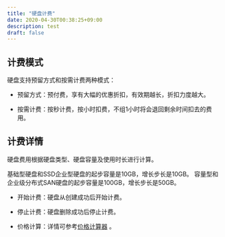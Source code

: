 ```yaml
---
title: "硬盘计费"
date: 2020-04-30T00:38:25+09:00
description: test
draft: false
---
```


## 计费模式

硬盘支持预留方式和按需计费两种模式：

- 预留方式：预付费，享有大幅的优惠折扣，有效期越长，折扣力度越大。

- 按需计费：按秒计费，按小时扣费，不组1小时将会退回剩余时间扣去的费用。

## 计费详情

硬盘费用根据硬盘类型、硬盘容量及使用时长进行计算。

基础型硬盘和SSD企业型硬盘的起步容量是10GB，增长步长是10GB。 
容量型和企业级分布式SAN硬盘的起步容量是100GB，增长步长是50GB。

- 开始计费：硬盘从创建成功后开始计费。

- 停止计费：硬盘删除成功后停止计费。

- 价格计算：详情可参考[价格计算器](https://www.qingcloud.com/pricing#/Volume) 。








